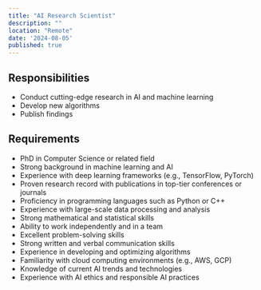 ```yaml
---
title: "AI Research Scientist"
description: ""
location: "Remote"
date: '2024-08-05'
published: true
---
```


## Responsibilities
- Conduct cutting-edge research in AI and machine learning
- Develop new algorithms
- Publish findings

## Requirements
- PhD in Computer Science or related field
- Strong background in machine learning and AI
- Experience with deep learning frameworks (e.g., TensorFlow, PyTorch)
- Proven research record with publications in top-tier conferences or journals
- Proficiency in programming languages such as Python or C++
- Experience with large-scale data processing and analysis
- Strong mathematical and statistical skills
- Ability to work independently and in a team
- Excellent problem-solving skills
- Strong written and verbal communication skills
- Experience in developing and optimizing algorithms
- Familiarity with cloud computing environments (e.g., AWS, GCP)
- Knowledge of current AI trends and technologies
- Experience with AI ethics and responsible AI practices